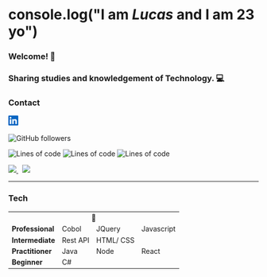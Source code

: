 # console.log("**I am _Lucas_ and I am 23 yo**") 

### Welcome! 👋

### Sharing studies and knowledgement of Technology. :computer:

### Contact 
<p>
   <a href="https://www.linkedin.com/in/lucas-d-5819b7102/">
      <img height="20px" src="/linkedin-icon.svg">
   </a>
</p>
   
   
![GitHub followers](https://img.shields.io/github/followers/lucasdegang?label=lucasdegang&style=social)

![Lines of code](https://img.shields.io/tokei/lines/github/lucasdegang/college?label=College%20repo%20total%20lines)
![Lines of code](https://img.shields.io/tokei/lines/github/lucasdegang/CadProd_React?label=CadProd_React%20repo%20total%20lines)
![Lines of code](https://img.shields.io/tokei/lines/github/lucasdegang/ProjetoCalc?label=ProjetoCalc%20repo%20total%20lines)

<p valign=center>
  <a href="https://github.com/lucasdegang/github-readme-stats">
     <img src="https://github-readme-stats.vercel.app/api?username=lucasdegang&show_icons=true&theme=react" />
   </a>
   <a>&nbsp;</a>
  <a href="https://github.com/lucasdegang/github-readme-stats">
    <img  src="https://github-readme-stats.vercel.app/api/top-langs/?username=lucasdegang&layout=compact" />
  </a>
</p>
<hr>

### Tech

<table>
   <tbody>
      <tr>
         <th colspan=4>💙</th>
      </tr>
      <tr>
         <td><b>Professional</b></td>
         <td>Cobol</td>
         <td>JQuery</td>
         <td>Javascript</td>
      </tr>
      <tr>
         <td><b>Intermediate</b></td>
         <td>Rest API</td>
         <td>HTML/ CSS</td>
         <td>&nbsp</td>
      </tr>
      <tr>
         <td><b>Practitioner</b></td>
         <td>Java</td>
         <td>Node</td>
         <td>React</td>
      </tr>
      <tr>
         <td><b>Beginner</b></td>
         <td>C#</td>
         <td>&nbsp</td>
         <td>&nbsp</td>
      </tr>
   </tbody>
</table>
